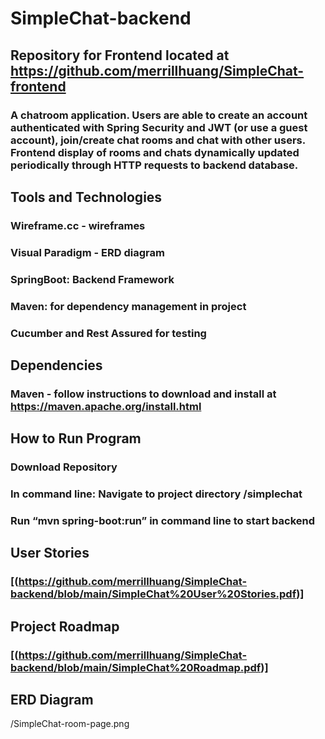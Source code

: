 # SimpleChat-backend

## Repository for Frontend located at https://github.com/merrillhuang/SimpleChat-frontend
### A chatroom application. Users are able to create an account authenticated with Spring Security and JWT (or use a guest account), join/create chat rooms and chat with other users. Frontend display of rooms and chats dynamically updated periodically through HTTP requests to backend database.

## Tools and Technologies
### Wireframe.cc - wireframes
### Visual Paradigm - ERD diagram
### SpringBoot: Backend Framework
### Maven: for dependency management in project
### Cucumber and Rest Assured for testing

## Dependencies
### Maven - follow instructions to download and install at https://maven.apache.org/install.html

## How to Run Program
### Download Repository
### In command line: Navigate to project directory /simplechat
### Run “mvn spring-boot:run” in command line to start backend

## User Stories
### [(https://github.com/merrillhuang/SimpleChat-backend/blob/main/SimpleChat%20User%20Stories.pdf)]

## Project Roadmap
### [(https://github.com/merrillhuang/SimpleChat-backend/blob/main/SimpleChat%20Roadmap.pdf)]

## ERD Diagram
/SimpleChat-room-page.png

